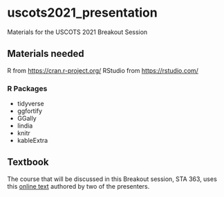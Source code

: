 # uscots2021_presentation
Materials for the USCOTS 2021 Breakout Session

## Materials needed

R from https://cran.r-project.org/
RStudio from https://rstudio.com/

### R Packages

* tidyverse
* ggfortify
* GGally
* lindia
* knitr
* kableExtra

## Textbook

The course that will be discussed in this Breakout session, STA 363, uses this <a href="http://users.miamioh.edu/fishert4/sta363/">online text</a> authored by two of the presenters. 

